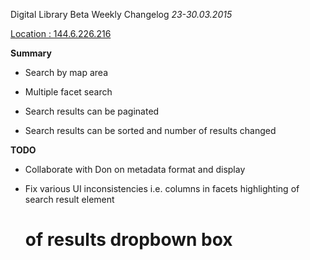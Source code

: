 Digital Library Beta Weekly Changelog
*23-30.03.2015*


[Location : 144.6.226.216](http://144.6.226.216)


**Summary**

* Search by map area

* Multiple facet search

* Search results can be paginated

* Search results can be sorted and number of results changed



**TODO**

* Collaborate with Don on metadata format and display 

* Fix various UI inconsistencies
	i.e. 
	columns in facets
	highlighting of search result element
	# of results dropbown box


